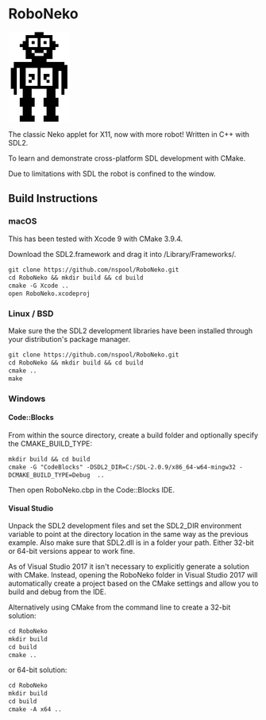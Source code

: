 # RoboNeko

![Screenshot](logo.png?raw=true "Screenshot showing a happy Robit")

The classic Neko applet for X11, now with more robot! Written in C++ with SDL2.

To learn and demonstrate cross-platform SDL development with CMake.

Due to limitations with SDL the robot is confined to the window.

## Build Instructions

### macOS

This has been tested with Xcode 9 with CMake 3.9.4.

Download the SDL2.framework and drag it into /Library/Frameworks/.

    git clone https://github.com/nspool/RoboNeko.git
    cd RoboNeko && mkdir build && cd build
    cmake -G Xcode ..
    open RoboNeko.xcodeproj

### Linux / BSD

Make sure the the SDL2 development libraries have been installed through your distribution's package manager.

    git clone https://github.com/nspool/RoboNeko.git
    cd RoboNeko && mkdir build && cd build
    cmake ..
    make

### Windows

#### Code::Blocks

From within the source directory, create a build folder and optionally specify the CMAKE_BUILD_TYPE:

    mkdir build && cd build
    cmake -G "CodeBlocks" -DSDL2_DIR=C:/SDL-2.0.9/x86_64-w64-mingw32 -DCMAKE_BUILD_TYPE=Debug  ..

Then open RoboNeko.cbp in the Code::Blocks IDE.

#### Visual Studio

Unpack the SDL2 development files and set the SDL2_DIR environment variable to point at the directory location in the same way as the previous example. Also make sure that SDL2.dll is in a folder your path. Either 32-bit or 64-bit versions appear to work fine.

As of Visual Studio 2017 it isn't necessary to explicitly generate a solution with CMake. Instead, opening the RoboNeko folder in Visual Studio 2017 will automatically create a project based on the CMake settings and allow you to build and debug from the IDE.

Alternatively using CMake from the command line to create a 32-bit solution:
 
    cd RoboNeko
    mkdir build
    cd build
    cmake ..
	 
or 64-bit solution:

    cd RoboNeko
    mkdir build
    cd build
    cmake -A x64 ..

